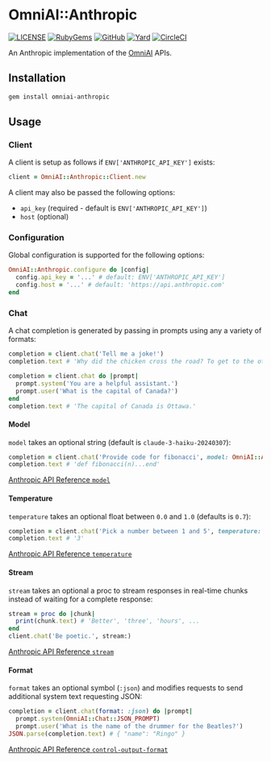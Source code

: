 # OmniAI::Anthropic

[![LICENSE](https://img.shields.io/badge/license-MIT-blue.svg)](https://github.com/ksylvest/omniai-anthropic/blob/main/LICENSE)
[![RubyGems](https://img.shields.io/gem/v/omniai-anthropic)](https://rubygems.org/gems/omniai-anthropic)
[![GitHub](https://img.shields.io/badge/github-repo-blue.svg)](https://github.com/ksylvest/omniai-anthropic)
[![Yard](https://img.shields.io/badge/docs-site-blue.svg)](https://omniai-anthropic.ksylvest.com)
[![CircleCI](https://img.shields.io/circleci/build/github/ksylvest/omniai-anthropic)](https://circleci.com/gh/ksylvest/omniai-anthropic)

An Anthropic implementation of the [OmniAI](https://github.com/ksylvest/omniai) APIs.

## Installation

```sh
gem install omniai-anthropic
```

## Usage

### Client

A client is setup as follows if `ENV['ANTHROPIC_API_KEY']` exists:

```ruby
client = OmniAI::Anthropic::Client.new
```

A client may also be passed the following options:

- `api_key` (required - default is `ENV['ANTHROPIC_API_KEY']`)
- `host` (optional)

### Configuration

Global configuration is supported for the following options:

```ruby
OmniAI::Anthropic.configure do |config|
  config.api_key = '...' # default: ENV['ANTHROPIC_API_KEY']
  config.host = '...' # default: 'https://api.anthropic.com'
end
```

### Chat

A chat completion is generated by passing in prompts using any a variety of formats:

```ruby
completion = client.chat('Tell me a joke!')
completion.text # 'Why did the chicken cross the road? To get to the other side.'
```

```ruby
completion = client.chat do |prompt|
  prompt.system('You are a helpful assistant.')
  prompt.user('What is the capital of Canada?')
end
completion.text # 'The capital of Canada is Ottawa.'
```

#### Model

`model` takes an optional string (default is `claude-3-haiku-20240307`):

```ruby
completion = client.chat('Provide code for fibonacci', model: OmniAI::Anthropic::Chat::Model::CLAUDE_SONNET)
completion.text # 'def fibonacci(n)...end'
```

[Anthropic API Reference `model`](https://docs.anthropic.com/en/api/messages)

#### Temperature

`temperature` takes an optional float between `0.0` and `1.0` (defaults is `0.7`):

```ruby
completion = client.chat('Pick a number between 1 and 5', temperature: 1.0)
completion.text # '3'
```

[Anthropic API Reference `temperature`](https://docs.anthropic.com/en/api/messages)

#### Stream

`stream` takes an optional a proc to stream responses in real-time chunks instead of waiting for a complete response:

```ruby
stream = proc do |chunk|
  print(chunk.text) # 'Better', 'three', 'hours', ...
end
client.chat('Be poetic.', stream:)
```

[Anthropic API Reference `stream`](https://docs.anthropic.com/en/api/messages)

#### Format

`format` takes an optional symbol (`:json`) and modifies requests to send additional system text requesting JSON:

```ruby
completion = client.chat(format: :json) do |prompt|
  prompt.system(OmniAI::Chat::JSON_PROMPT)
  prompt.user('What is the name of the drummer for the Beatles?')
JSON.parse(completion.text) # { "name": "Ringo" }
```

[Anthropic API Reference `control-output-format`](https://docs.anthropic.com/en/docs/control-output-format)
